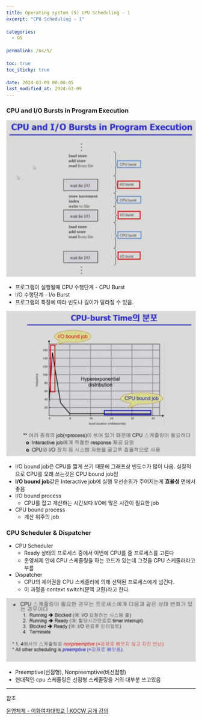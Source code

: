 ```yaml
---
title: Operating system (5) CPU Scheduling - 1
excerpt: "CPU Scheduling - 1"

categories:
  - OS

permalink: /os/5/

toc: true
toc_sticky: true
 
date: 2024-03-09 00:00:05
last_modified_at: 2024-03-09
---
```



### CPU and I/O Bursts in Program Execution

![Untitled](/assets/images/2024-03-09-Operating-system-5-CPU-Scheduling--1/Untitled.png)

- 프로그램이 실행될때 CPU 수행단계 - CPU Burst
- I/O 수행단계 - I/o Burst
- 프로그램의 특징에 따라 빈도나 길이가 달라질 수 있음.

![Untitled](/assets/images/2024-03-09-Operating-system-5-CPU-Scheduling--1/Untitled%201.png)

- I/O bound job은 CPU를 짧게 쓰기 때문에 그래프상 빈도수가 많이 나옴. 실질적으로 CPU를 오래 쓰는것은 CPU bound job임
- **I/O bound job**같은 Interactive job에 실행 우선순위가 주어지는게 **효율성** 면에서 좋음
- I/O bound process
    - CPU를 잡고 계산하는 시간보다 I/O에 많은 시간이 필요한 job
- CPU bound process
    - 계산 위주의 job

### CPU Scheduler & Dispatcher

- CPU Scheduler
    - Ready 상태의 프로세스 중에서 이번에 CPU를 줄 프로세스를 고른다
    - 운영체제 안에 CPU 스케줄링을 하는 코드가 있는데 그것을 CPU 스케줄러라고 부름
- Dispatcher
    - CPU의 제어권을 CPU 스케줄러에 의해 선택된 프로세스에게 넘긴다.
    - 이 과정을 context switch(문맥 교환)라고 한다.
    

![Untitled](/assets/images/2024-03-09-Operating-system-5-CPU-Scheduling--1/Untitled%202.png)

- Preemptive(선점형), Nonpreemptive(비선점형)
- 현대적인 cpu 스케줄링은 선점형 스케줄링을 거의 대부분 쓰고있음

---

참조

[운영체제 - 이화여자대학교 | KOCW 공개 강의](http://www.kocw.net/home/search/kemView.do?kemId=1046323)